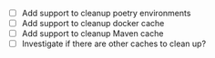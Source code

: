 - [ ] Add support to cleanup poetry environments
- [ ] Add support to cleanup docker cache
- [ ] Add support to cleanup Maven cache
- [ ] Investigate if there are other caches to clean up? 